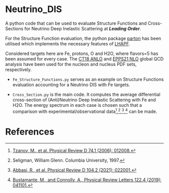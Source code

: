 # Neutrino_DIS
A python code that can be used to evaluate Structure Functions and Cross-Sections for Neutrino Deep Inelastic Scattering at ***Leading Order***.

For the Structure Function evaluation, the python package [parton](https://github.com/DavidMStraub/parton) has been utilised which implements the necessary features of [LHAPF](https://www.lhapdf.org/index.html). 

Considered targets here are Fe, protons, O and H2O, where flavors=5 has been assumed for every case.
The [CT18 ANLO](https://journals.aps.org/prd/abstract/10.1103/PhysRevD.103.014013) and [EPPS21 NLO](https://link.springer.com/article/10.1140/epjc/s10052-022-10359-0) global QCD analysis have been used for the nucleon and nucleus PDF sets, respectively.

- `Fe_Structure_Functions.py` serves as an example on Structure Functions evaluation accounting for a Neutrino DIS with Fe targets.

- `Cross_Section.py` is the main code. It computes the average differential cross-section of (Anti)Neutrino Deep Inelastic Scattering with Fe and H2O. The energy spectrum in each case is chosen such that
a comparison with experimental/observational data[^1],[^2],[^3],[^4] can be made.


# References
[^1]: [Tzanov, M., et al. Physical Review D 74.1 (2006): 012008.](https://journals.aps.org/prd/abstract/10.1103/PhysRevD.74.012008)
[^2]: Seligman, William Glenn. Columbia University, 1997.
[^3]: [Abbasi, R., et al. Physical Review D 104.2 (2021): 022001.](https://journals.aps.org/prd/abstract/10.1103/PhysRevD.104.022001)
[^4]: [Bustamante, M., and Connolly, A., Physical Review Letters 122.4 (2019): 041101.](https://journals.aps.org/prl/abstract/10.1103/PhysRevLett.122.041101)
